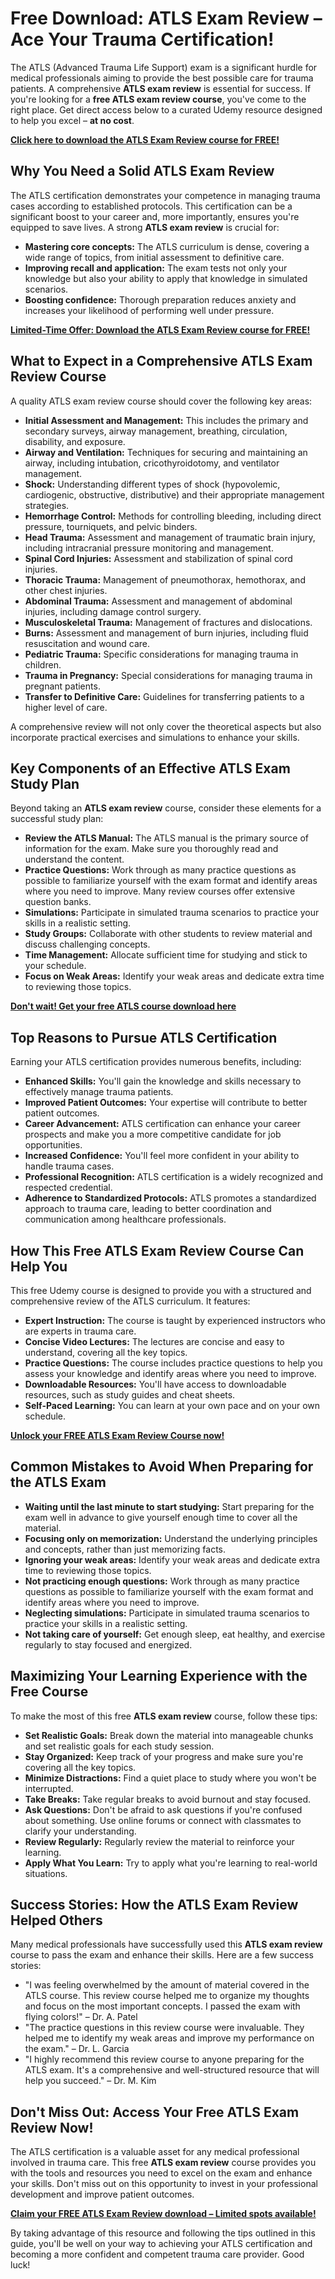 # Free Download: ATLS Exam Review – Ace Your Trauma Certification!

The ATLS (Advanced Trauma Life Support) exam is a significant hurdle for medical professionals aiming to provide the best possible care for trauma patients. A comprehensive **ATLS exam review** is essential for success. If you're looking for a **free ATLS exam review course**, you've come to the right place. Get direct access below to a curated Udemy resource designed to help you excel – **at no cost**.

[**Click here to download the ATLS Exam Review course for FREE!**](https://udemywork.com/atls-exam-review)

## Why You Need a Solid ATLS Exam Review

The ATLS certification demonstrates your competence in managing trauma cases according to established protocols. This certification can be a significant boost to your career and, more importantly, ensures you're equipped to save lives. A strong **ATLS exam review** is crucial for:

*   **Mastering core concepts:** The ATLS curriculum is dense, covering a wide range of topics, from initial assessment to definitive care.
*   **Improving recall and application:** The exam tests not only your knowledge but also your ability to apply that knowledge in simulated scenarios.
*   **Boosting confidence:** Thorough preparation reduces anxiety and increases your likelihood of performing well under pressure.

[**Limited-Time Offer: Download the ATLS Exam Review course for FREE!**](https://udemywork.com/atls-exam-review)

## What to Expect in a Comprehensive ATLS Exam Review Course

A quality ATLS exam review course should cover the following key areas:

*   **Initial Assessment and Management:** This includes the primary and secondary surveys, airway management, breathing, circulation, disability, and exposure.
*   **Airway and Ventilation:** Techniques for securing and maintaining an airway, including intubation, cricothyroidotomy, and ventilator management.
*   **Shock:** Understanding different types of shock (hypovolemic, cardiogenic, obstructive, distributive) and their appropriate management strategies.
*   **Hemorrhage Control:** Methods for controlling bleeding, including direct pressure, tourniquets, and pelvic binders.
*   **Head Trauma:** Assessment and management of traumatic brain injury, including intracranial pressure monitoring and management.
*   **Spinal Cord Injuries:** Assessment and stabilization of spinal cord injuries.
*   **Thoracic Trauma:** Management of pneumothorax, hemothorax, and other chest injuries.
*   **Abdominal Trauma:** Assessment and management of abdominal injuries, including damage control surgery.
*   **Musculoskeletal Trauma:** Management of fractures and dislocations.
*   **Burns:** Assessment and management of burn injuries, including fluid resuscitation and wound care.
*   **Pediatric Trauma:** Specific considerations for managing trauma in children.
*   **Trauma in Pregnancy:** Special considerations for managing trauma in pregnant patients.
*   **Transfer to Definitive Care:** Guidelines for transferring patients to a higher level of care.

A comprehensive review will not only cover the theoretical aspects but also incorporate practical exercises and simulations to enhance your skills.

## Key Components of an Effective ATLS Exam Study Plan

Beyond taking an **ATLS exam review** course, consider these elements for a successful study plan:

*   **Review the ATLS Manual:** The ATLS manual is the primary source of information for the exam. Make sure you thoroughly read and understand the content.
*   **Practice Questions:** Work through as many practice questions as possible to familiarize yourself with the exam format and identify areas where you need to improve. Many review courses offer extensive question banks.
*   **Simulations:** Participate in simulated trauma scenarios to practice your skills in a realistic setting.
*   **Study Groups:** Collaborate with other students to review material and discuss challenging concepts.
*   **Time Management:** Allocate sufficient time for studying and stick to your schedule.
*   **Focus on Weak Areas:** Identify your weak areas and dedicate extra time to reviewing those topics.

[**Don't wait! Get your free ATLS course download here**](https://udemywork.com/atls-exam-review)

## Top Reasons to Pursue ATLS Certification

Earning your ATLS certification provides numerous benefits, including:

*   **Enhanced Skills:** You'll gain the knowledge and skills necessary to effectively manage trauma patients.
*   **Improved Patient Outcomes:** Your expertise will contribute to better patient outcomes.
*   **Career Advancement:** ATLS certification can enhance your career prospects and make you a more competitive candidate for job opportunities.
*   **Increased Confidence:** You'll feel more confident in your ability to handle trauma cases.
*   **Professional Recognition:** ATLS certification is a widely recognized and respected credential.
*   **Adherence to Standardized Protocols:** ATLS promotes a standardized approach to trauma care, leading to better coordination and communication among healthcare professionals.

## How This Free ATLS Exam Review Course Can Help You

This free Udemy course is designed to provide you with a structured and comprehensive review of the ATLS curriculum. It features:

*   **Expert Instruction:** The course is taught by experienced instructors who are experts in trauma care.
*   **Concise Video Lectures:** The lectures are concise and easy to understand, covering all the key topics.
*   **Practice Questions:** The course includes practice questions to help you assess your knowledge and identify areas where you need to improve.
*   **Downloadable Resources:** You'll have access to downloadable resources, such as study guides and cheat sheets.
*   **Self-Paced Learning:** You can learn at your own pace and on your own schedule.

[**Unlock your FREE ATLS Exam Review Course now!**](https://udemywork.com/atls-exam-review)

## Common Mistakes to Avoid When Preparing for the ATLS Exam

*   **Waiting until the last minute to start studying:** Start preparing for the exam well in advance to give yourself enough time to cover all the material.
*   **Focusing only on memorization:** Understand the underlying principles and concepts, rather than just memorizing facts.
*   **Ignoring your weak areas:** Identify your weak areas and dedicate extra time to reviewing those topics.
*   **Not practicing enough questions:** Work through as many practice questions as possible to familiarize yourself with the exam format and identify areas where you need to improve.
*   **Neglecting simulations:** Participate in simulated trauma scenarios to practice your skills in a realistic setting.
*   **Not taking care of yourself:** Get enough sleep, eat healthy, and exercise regularly to stay focused and energized.

## Maximizing Your Learning Experience with the Free Course

To make the most of this free **ATLS exam review** course, follow these tips:

*   **Set Realistic Goals:** Break down the material into manageable chunks and set realistic goals for each study session.
*   **Stay Organized:** Keep track of your progress and make sure you're covering all the key topics.
*   **Minimize Distractions:** Find a quiet place to study where you won't be interrupted.
*   **Take Breaks:** Take regular breaks to avoid burnout and stay focused.
*   **Ask Questions:** Don't be afraid to ask questions if you're confused about something. Use online forums or connect with classmates to clarify your understanding.
*   **Review Regularly:** Regularly review the material to reinforce your learning.
*   **Apply What You Learn:** Try to apply what you're learning to real-world situations.

## Success Stories: How the ATLS Exam Review Helped Others

Many medical professionals have successfully used this **ATLS exam review** course to pass the exam and enhance their skills. Here are a few success stories:

*   "I was feeling overwhelmed by the amount of material covered in the ATLS course. This review course helped me to organize my thoughts and focus on the most important concepts. I passed the exam with flying colors!" – Dr. A. Patel
*   "The practice questions in this review course were invaluable. They helped me to identify my weak areas and improve my performance on the exam." – Dr. L. Garcia
*   "I highly recommend this review course to anyone preparing for the ATLS exam. It's a comprehensive and well-structured resource that will help you succeed." – Dr. M. Kim

## Don't Miss Out: Access Your Free ATLS Exam Review Now!

The ATLS certification is a valuable asset for any medical professional involved in trauma care. This free **ATLS exam review** course provides you with the tools and resources you need to excel on the exam and enhance your skills. Don't miss out on this opportunity to invest in your professional development and improve patient outcomes.

[**Claim your FREE ATLS Exam Review download – Limited spots available!**](https://udemywork.com/atls-exam-review)

By taking advantage of this resource and following the tips outlined in this guide, you'll be well on your way to achieving your ATLS certification and becoming a more confident and competent trauma care provider. Good luck!
